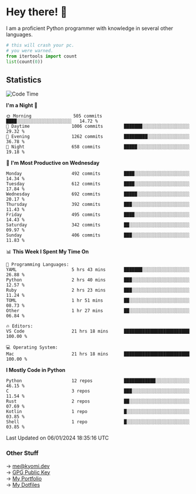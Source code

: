 # Hey there! 👋

I am a proficient Python programmer with knowledge in several other languages.

```py
# this will crash your pc.
# you were warned.
from itertools import count
list(count(0))
```

## Statistics
<!--START_SECTION:waka-->
![Code Time](http://img.shields.io/badge/Code%20Time-740%20hrs%207%20mins-blue)

**I'm a Night 🦉** 

```text
🌞 Morning                505 commits         ████░░░░░░░░░░░░░░░░░░░░░   14.72 % 
🌆 Daytime                1006 commits        ███████░░░░░░░░░░░░░░░░░░   29.32 % 
🌃 Evening                1262 commits        █████████░░░░░░░░░░░░░░░░   36.78 % 
🌙 Night                  658 commits         █████░░░░░░░░░░░░░░░░░░░░   19.18 % 
```
📅 **I'm Most Productive on Wednesday** 

```text
Monday                   492 commits         ████░░░░░░░░░░░░░░░░░░░░░   14.34 % 
Tuesday                  612 commits         ████░░░░░░░░░░░░░░░░░░░░░   17.84 % 
Wednesday                692 commits         █████░░░░░░░░░░░░░░░░░░░░   20.17 % 
Thursday                 392 commits         ███░░░░░░░░░░░░░░░░░░░░░░   11.43 % 
Friday                   495 commits         ████░░░░░░░░░░░░░░░░░░░░░   14.43 % 
Saturday                 342 commits         ██░░░░░░░░░░░░░░░░░░░░░░░   09.97 % 
Sunday                   406 commits         ███░░░░░░░░░░░░░░░░░░░░░░   11.83 % 
```


📊 **This Week I Spent My Time On** 

```text
💬 Programming Languages: 
YAML                     5 hrs 43 mins       ███████░░░░░░░░░░░░░░░░░░   26.88 % 
Python                   2 hrs 40 mins       ███░░░░░░░░░░░░░░░░░░░░░░   12.57 % 
Ruby                     2 hrs 23 mins       ███░░░░░░░░░░░░░░░░░░░░░░   11.24 % 
TOML                     1 hr 51 mins        ██░░░░░░░░░░░░░░░░░░░░░░░   08.73 % 
Other                    1 hr 27 mins        ██░░░░░░░░░░░░░░░░░░░░░░░   06.84 % 

🔥 Editors: 
VS Code                  21 hrs 18 mins      █████████████████████████   100.00 % 

💻 Operating System: 
Mac                      21 hrs 18 mins      █████████████████████████   100.00 % 
```

**I Mostly Code in Python** 

```text
Python                   12 repos            ████████████░░░░░░░░░░░░░   46.15 % 
C                        3 repos             ███░░░░░░░░░░░░░░░░░░░░░░   11.54 % 
Rust                     2 repos             ██░░░░░░░░░░░░░░░░░░░░░░░   07.69 % 
Kotlin                   1 repo              █░░░░░░░░░░░░░░░░░░░░░░░░   03.85 % 
Shell                    1 repo              █░░░░░░░░░░░░░░░░░░░░░░░░   03.85 % 
```




 Last Updated on 06/01/2024 18:35:16 UTC
<!--END_SECTION:waka-->

### Other Stuff

→ [me@kyomi.dev](mailto:me@kyomi.dev)\
→ [GPG Public Key](https://github.com/bitterteriyaki.gpg)\
→ [My Portfolio](https://kyomi.dev)\
→ [My Dotfiles](https://github.com/bitterteriyaki/dotfiles)
